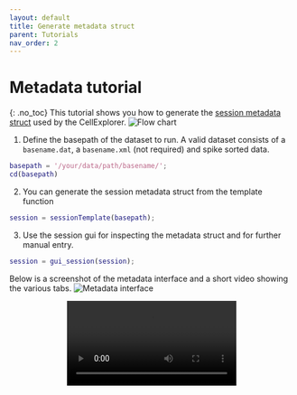 ```yaml
---
layout: default
title: Generate metadata struct
parent: Tutorials
nav_order: 2
---
```

# Metadata tutorial
{: .no_toc}
This tutorial shows you how to generate the [session metadata struct](https://petersenpeter.github.io/CellExplorer/datastructure/data-structure-and-format/#session-metadata) used by the CellExplorer. 
![Flow chart](https://buzsakilab.com/wp/wp-content/uploads/2020/05/Flowcharts_Metadata.png)

1. Define the basepath of the dataset to run. A valid dataset consists of a `basename.dat`, a `basename.xml` (not required) and spike sorted data.
```m
basepath = '/your/data/path/basename/';
cd(basepath)
```

2. You can generate the session metadata struct from the template function
```m
session = sessionTemplate(basepath);
```

3. Use the session gui for inspecting the metadata struct and for further manual entry.
```m
session = gui_session(session);
```
Below is a screenshot of the metadata interface and a short video showing the various tabs.
![Metadata interface](https://buzsakilab.com/wp/wp-content/uploads/2019/11/Cell-Explorer-gui_session-general.png)


<p align="center"><video max-width="100%" height="auto" controls="controls">
  <source src="https://buzsakilab.com/wp/wp-content/uploads/2020/01/MetadataTutorial.mp4" type="video/mp4">
</video></p>
